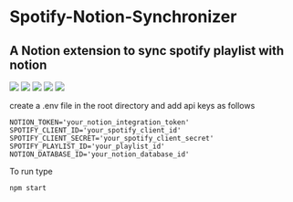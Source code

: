 # Spotify-Notion-Synchronizer

## A Notion extension to sync spotify playlist with notion

![](https://img.shields.io/badge/maintained-yes-green?style=for-the-badge)
![](https://img.shields.io/github/forks/agneay/Spotify-Notion-Synchronizer?style=for-the-badge)
![](https://img.shields.io/github/issues/agneay/Spotify-Notion-Synchronizer?style=for-the-badge)
![](https://img.shields.io/github/stars/agneay/Spotify-Notion-Synchronizer?style=for-the-badge)
![](https://img.shields.io/github/license/agneay/Spotify-Notion-Synchronizer?style=for-the-badge)


create a .env file in the root directory and add api keys as follows

```
NOTION_TOKEN='your_notion_integration_token'
SPOTIFY_CLIENT_ID='your_spotify_client_id'
SPOTIFY_CLIENT_SECRET='your_spotify_client_secret'
SPOTIFY_PLAYLIST_ID='your_playlist_id'
NOTION_DATABASE_ID='your_notion_database_id'
```

To run type 
```
npm start
```
